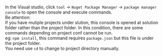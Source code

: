 In the Visual studio, click `tool` -> `Nuget Package Manager` -> `package manager console` to open the console and execute commands.  
Be attention:  
If you have mutiple projects under slution, this console is opened at solution folder rather than the project folder. In this condition, there are some commands depending on project conf cannot be run.  
eg: `npm install`, this command requires `package.json` but this file is under the project folder.  
You need use `cd` to change to project directory manually.  
